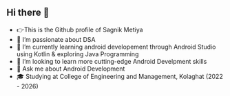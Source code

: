 ## Hi there 👋
- 👉This is the Github profile of Sagnik Metiya
- 🔭 I’m passionate about DSA
- 🌱 I’m currently learning android developement through Android Studio using Kotlin  & exploring Java Programming
- 👯 I’m looking to learn more cutting-edge Android Develpment skills
- 💬 Ask me about Android Development
- 🎓 Studying at College of Engineering and Management, Kolaghat (2022 - 2026)
